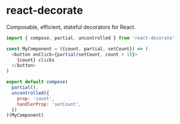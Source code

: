 # react-decorate

Composable, efficient, stateful decorators for React.

```javascript
import { compose, partial, uncontrolled } from 'react-decorate'

const MyComponent = ({count, partial, setCount}) => (
  <button onClick={partial(setCount, count + 1)}>
    {count} clicks
  </button>
)

export default compose(
  partial(),
  uncontrolled({
    prop: 'count',
    handlerProp: 'setCount',
  })
)(MyComponent)
```
